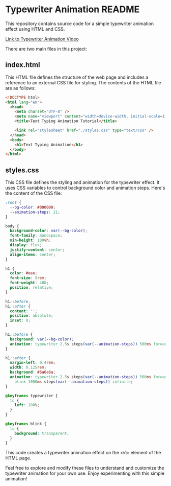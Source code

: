 # Typewriter Animation README

This repository contains source code for a simple typewriter animation effect using HTML and CSS. 

[Link to Typewriter Animation Video](./animation.gif)

There are two main files in this project:

## index.html
This HTML file defines the structure of the web page and includes a reference to an external CSS file for styling. The contents of the HTML file are as follows:

``` html
<!DOCTYPE html>
<html lang="en">
  <head>
    <meta charset="UTF-8" />
    <meta name="viewport" content="width=device-width, initial-scale=1.0" />
    <title>Text Typing Animation Tutorial</title>

    <link rel="stylesheet" href="./styles.css" type="text/css" />
  </head>
  <body>
    <h1>Text Typing Animation</h1>
  </body>
</html>
```

## styles.css
This CSS file defines the styling and animation for the typewriter effect. It uses CSS variables to control background color and animation steps. Here's the content of the CSS file:
    
``` css
:root {
  --bg-color: #000000;
  --animation-steps: 21;
}

body {
  background-color: var(--bg-color);
  font-family: monospace;
  min-height: 100vh;
  display: flex;
  justify-content: center;
  align-items: center;
}

h1 {
  color: #eee;
  font-size: 5rem;
  font-weight: 400;
  position: relative;
}

h1::before,
h1::after {
  content: '';
  position: absolute;
  inset: 0;
}

h1::before {
  background: var(--bg-color);
  animation: typewriter 2.5s steps(var(--animation-steps)) 500ms forwards;
}

h1::after {
  margin-left: 0.4rem;
  width: 0.125rem;
  background: #6a6a6a;
  animation: typewriter 2.5s steps(var(--animation-steps)) 500ms forwards,
    blink 1000ms steps(var(--animation-steps)) infinite;
}

@keyframes typewriter {
  to {
    left: 100%;
  }
}

@keyframes blink {
  to {
    background: transparent;
  }
}
```

This code creates a typewriter animation effect on the `<h1>` element of the HTML page.

Feel free to explore and modify these files to understand and customize the typewriter animation for your own use. Enjoy experimenting with this simple animation!
